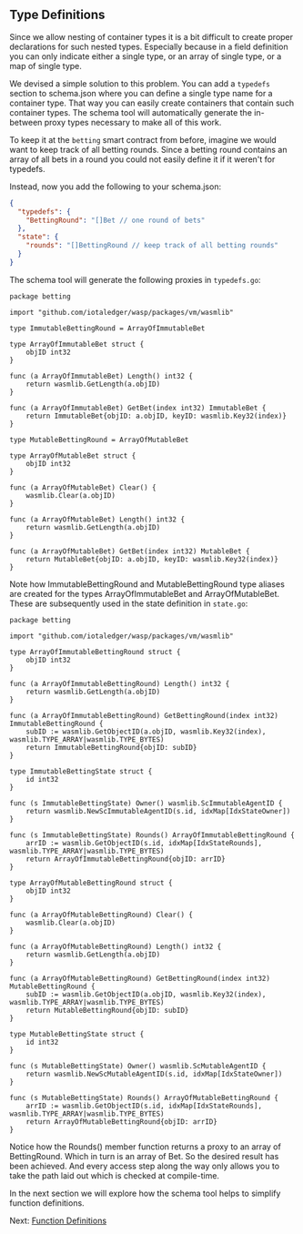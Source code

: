 ## Type Definitions

Since we allow nesting of container types it is a bit difficult to create proper
declarations for such nested types. Especially because in a field definition you can only
indicate either a single type, or an array of single type, or a map of single type.

We devised a simple solution to this problem. You can add a `typedefs` section to
schema.json where you can define a single type name for a container type. That way you can
easily create containers that contain such container types. The schema tool will
automatically generate the in-between proxy types necessary to make all of this work.

To keep it at the `betting` smart contract from before, imagine we would want to keep
track of all betting rounds. Since a betting round contains an array of all bets in a
round you could not easily define it if it weren't for typedefs.

Instead, now you add the following to your schema.json:

```json
{
  "typedefs": {
    "BettingRound": "[]Bet // one round of bets"
  },
  "state": {
    "rounds": "[]BettingRound // keep track of all betting rounds"
  }
}
```

The schema tool will generate the following proxies in `typedefs.go`:

```golang
package betting

import "github.com/iotaledger/wasp/packages/vm/wasmlib"

type ImmutableBettingRound = ArrayOfImmutableBet

type ArrayOfImmutableBet struct {
	objID int32
}

func (a ArrayOfImmutableBet) Length() int32 {
	return wasmlib.GetLength(a.objID)
}

func (a ArrayOfImmutableBet) GetBet(index int32) ImmutableBet {
	return ImmutableBet{objID: a.objID, keyID: wasmlib.Key32(index)}
}

type MutableBettingRound = ArrayOfMutableBet

type ArrayOfMutableBet struct {
	objID int32
}

func (a ArrayOfMutableBet) Clear() {
	wasmlib.Clear(a.objID)
}

func (a ArrayOfMutableBet) Length() int32 {
	return wasmlib.GetLength(a.objID)
}

func (a ArrayOfMutableBet) GetBet(index int32) MutableBet {
	return MutableBet{objID: a.objID, keyID: wasmlib.Key32(index)}
}
```

Note how ImmutableBettingRound and MutableBettingRound type aliases are created for the
types ArrayOfImmutableBet and ArrayOfMutableBet. These are subsequently used in the state
definition in `state.go`:

```golang
package betting

import "github.com/iotaledger/wasp/packages/vm/wasmlib"

type ArrayOfImmutableBettingRound struct {
	objID int32
}

func (a ArrayOfImmutableBettingRound) Length() int32 {
	return wasmlib.GetLength(a.objID)
}

func (a ArrayOfImmutableBettingRound) GetBettingRound(index int32) ImmutableBettingRound {
	subID := wasmlib.GetObjectID(a.objID, wasmlib.Key32(index), wasmlib.TYPE_ARRAY|wasmlib.TYPE_BYTES)
	return ImmutableBettingRound{objID: subID}
}

type ImmutableBettingState struct {
	id int32
}

func (s ImmutableBettingState) Owner() wasmlib.ScImmutableAgentID {
	return wasmlib.NewScImmutableAgentID(s.id, idxMap[IdxStateOwner])
}

func (s ImmutableBettingState) Rounds() ArrayOfImmutableBettingRound {
	arrID := wasmlib.GetObjectID(s.id, idxMap[IdxStateRounds], wasmlib.TYPE_ARRAY|wasmlib.TYPE_BYTES)
	return ArrayOfImmutableBettingRound{objID: arrID}
}

type ArrayOfMutableBettingRound struct {
	objID int32
}

func (a ArrayOfMutableBettingRound) Clear() {
	wasmlib.Clear(a.objID)
}

func (a ArrayOfMutableBettingRound) Length() int32 {
	return wasmlib.GetLength(a.objID)
}

func (a ArrayOfMutableBettingRound) GetBettingRound(index int32) MutableBettingRound {
	subID := wasmlib.GetObjectID(a.objID, wasmlib.Key32(index), wasmlib.TYPE_ARRAY|wasmlib.TYPE_BYTES)
	return MutableBettingRound{objID: subID}
}

type MutableBettingState struct {
	id int32
}

func (s MutableBettingState) Owner() wasmlib.ScMutableAgentID {
	return wasmlib.NewScMutableAgentID(s.id, idxMap[IdxStateOwner])
}

func (s MutableBettingState) Rounds() ArrayOfMutableBettingRound {
	arrID := wasmlib.GetObjectID(s.id, idxMap[IdxStateRounds], wasmlib.TYPE_ARRAY|wasmlib.TYPE_BYTES)
	return ArrayOfMutableBettingRound{objID: arrID}
}
```

Notice how the Rounds() member function returns a proxy to an array of BettingRound. Which
in turn is an array of Bet. So the desired result has been achieved. And every access step
along the way only allows you to take the path laid out which is checked at compile-time.

In the next section we will explore how the schema tool helps to simplify function
definitions.

Next: [Function Definitions](funcs.md)
